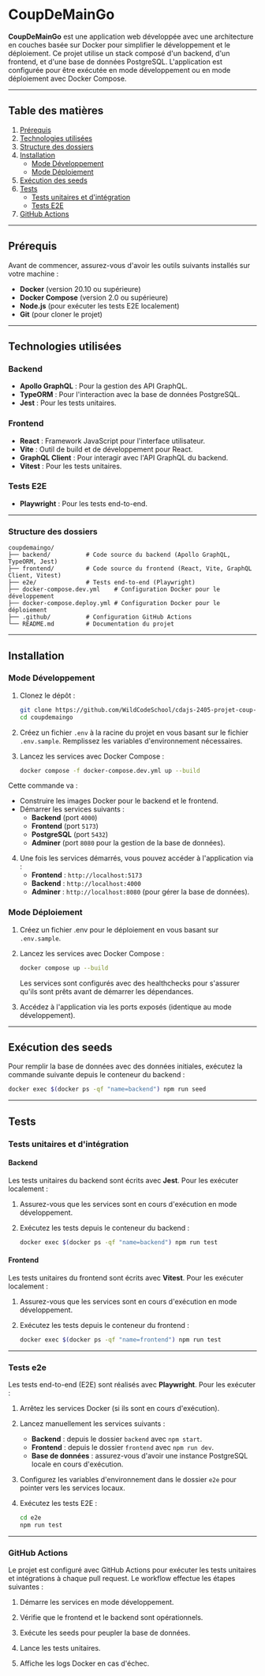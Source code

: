 # CoupDeMainGo

**CoupDeMainGo** est une application web développée avec une architecture en couches basée sur Docker pour simplifier le développement et le déploiement. Ce projet utilise un stack composé d'un backend, d'un frontend, et d'une base de données PostgreSQL. L'application est configurée pour être exécutée en mode développement ou en mode déploiement avec Docker Compose.

---

## Table des matières

1. [Prérequis](#prérequis)
2. [Technologies utilisées](#technologies-utilisées)
3. [Structure des dossiers](#structure-des-dossiers)
4. [Installation](#installation)
   - [Mode Développement](#mode-développement)
   - [Mode Déploiement](#mode-déploiement)
5. [Exécution des seeds](#exécution-des-seeds)
6. [Tests](#tests)
   - [Tests unitaires et d'intégration](#tests-unitaires-et-dintégration)
   - [Tests E2E](#tests-e2e)
7. [GitHub Actions](#github-actions)

---

## Prérequis

Avant de commencer, assurez-vous d'avoir les outils suivants installés sur votre machine :

- **Docker** (version 20.10 ou supérieure)
- **Docker Compose** (version 2.0 ou supérieure)
- **Node.js** (pour exécuter les tests E2E localement)
- **Git** (pour cloner le projet)

---

## Technologies utilisées

### Backend
- **Apollo GraphQL** : Pour la gestion des API GraphQL.
- **TypeORM** : Pour l'interaction avec la base de données PostgreSQL.
- **Jest** : Pour les tests unitaires.

### Frontend
- **React** : Framework JavaScript pour l'interface utilisateur.
- **Vite** : Outil de build et de développement pour React.
- **GraphQL Client** : Pour interagir avec l'API GraphQL du backend.
- **Vitest** : Pour les tests unitaires.

### Tests E2E
- **Playwright** : Pour les tests end-to-end.

---

### Structure des dossiers

```plaintext
coupdemaingo/
├── backend/          # Code source du backend (Apollo GraphQL, TypeORM, Jest)
├── frontend/         # Code source du frontend (React, Vite, GraphQL Client, Vitest)
├── e2e/              # Tests end-to-end (Playwright)
├── docker-compose.dev.yml    # Configuration Docker pour le développement
├── docker-compose.deploy.yml # Configuration Docker pour le déploiement
├── .github/          # Configuration GitHub Actions
└── README.md         # Documentation du projet
```

---

## Installation

### Mode Développement

1. Clonez le dépôt :
   ```bash
   git clone https://github.com/WildCodeSchool/cdajs-2405-projet-coup-de-main-go.git
   cd coupdemaingo
   ```

2. Créez un fichier `.env` à la racine du projet en vous basant sur le fichier `.env.sample`. Remplissez les variables d'environnement nécessaires.

3. Lancez les services avec Docker Compose :
   ```bash
   docker compose -f docker-compose.dev.yml up --build
   ```
Cette commande va :
- Construire les images Docker pour le backend et le frontend.
- Démarrer les services suivants :
    - **Backend** (port `4000`)
    - **Frontend** (port `5173`)
    - **PostgreSQL** (port `5432`)
    - **Adminer** (port `8080` pour la gestion de la base de données).

4. Une fois les services démarrés, vous pouvez accéder à l'application via :
    - **Frontend** : `http://localhost:5173`
    - **Backend** : `http://localhost:4000`
    - **Adminer** : `http://localhost:8080` (pour gérer la base de données).

### Mode Déploiement

1. Créez un fichier .env pour le déploiement en vous basant sur `.env.sample`.

2. Lancez les services avec Docker Compose :
   ```bash
   docker compose up --build
   ```
    Les services sont configurés avec des healthchecks pour s'assurer qu'ils sont prêts avant de démarrer les dépendances.

3. Accédez à l'application via les ports exposés (identique au mode développement).

---

## Exécution des seeds

Pour remplir la base de données avec des données initiales, exécutez la commande suivante depuis le conteneur du backend :
```bash
docker exec $(docker ps -qf "name=backend") npm run seed
```

---

## Tests

### Tests unitaires et d'intégration

#### Backend
Les tests unitaires du backend sont écrits avec **Jest**. Pour les exécuter localement :

1. Assurez-vous que les services sont en cours d'exécution en mode développement.

2. Exécutez les tests depuis le conteneur du backend :
    ```bash
    docker exec $(docker ps -qf "name=backend") npm run test
    ````

#### Frontend
Les tests unitaires du frontend sont écrits avec **Vitest**. Pour les exécuter localement :

1. Assurez-vous que les services sont en cours d'exécution en mode développement.

2. Exécutez les tests depuis le conteneur du frontend :
    ```bash
    docker exec $(docker ps -qf "name=frontend") npm run test
    ```

---

### Tests e2e

Les tests end-to-end (E2E) sont réalisés avec **Playwright**. Pour les exécuter :

1. Arrêtez les services Docker (si ils sont en cours d'exécution).

2. Lancez manuellement les services suivants :
    - **Backend** : depuis le dossier `backend` avec `npm start`.
    - **Frontend** : depuis le dossier `frontend` avec `npm run dev`.
    - **Base de données** : assurez-vous d'avoir une instance PostgreSQL locale en cours d'exécution.

3. Configurez les variables d'environnement dans le dossier `e2e` pour pointer vers les services locaux.

4. Exécutez les tests E2E :
    ```bash
    cd e2e
    npm run test
    ```

---

### GitHub Actions

Le projet est configuré avec GitHub Actions pour exécuter les tests unitaires et intégrations à chaque pull request. Le workflow effectue les étapes suivantes :

1. Démarre les services en mode développement.

2. Vérifie que le frontend et le backend sont opérationnels.

3. Exécute les seeds pour peupler la base de données.

4. Lance les tests unitaires.

5. Affiche les logs Docker en cas d'échec.
    





